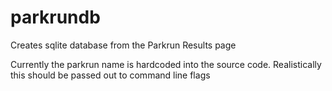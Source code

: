 # parkrundb
Creates sqlite database from the Parkrun Results page

Currently the parkrun name is hardcoded into the source code. Realistically this should be passed out to command line flags
